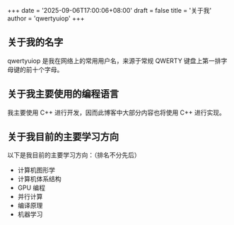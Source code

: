 +++
date = '2025-09-06T17:00:06+08:00'
draft = false
title = '关于我'
author = 'qwertyuiop'
+++

## 关于我的名字
qwertyuiop 是我在网络上的常用用户名，来源于常规 QWERTY 键盘上第一排字母键的前十个字母。

## 关于我主要使用的编程语言

我主要使用 C++ 进行开发，因而此博客中大部分内容也将使用 C++ 进行实现。

## 关于我目前的主要学习方向

以下是我目前的主要学习方向：（排名不分先后）
- 计算机图形学
- 计算机体系结构
- GPU 编程
- 并行计算
- 编译原理
- 机器学习
